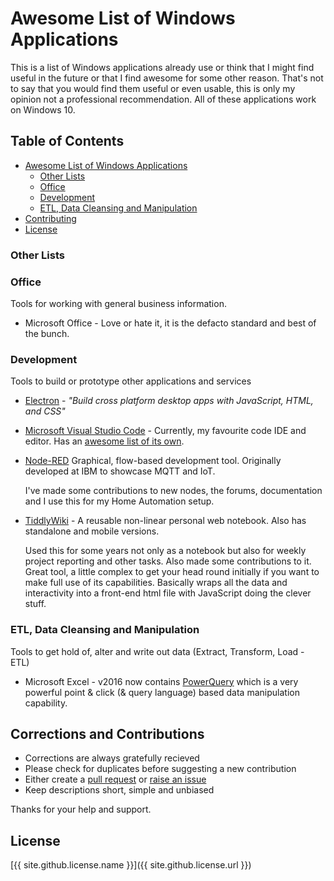 # Awesome List of Windows Applications
This is a list of Windows applications already use or think that I might find useful in the future or that 
I find awesome for some other reason. That's not to say that you would find them useful or even usable, 
this is only my opinion not a professional recommendation.
All of these applications work on Windows 10. 

## Table of Contents
- [Awesome List of Windows Applications](#awesome-list-of-windows-applications)
  - [Other Lists](#other-lists)
  - [Office](#office)
  - [Development](#development)
  - [ETL, Data Cleansing and Manipulation](#etl-data-cleansing-and-manipulation)
- [Contributing](#corrections-and-contributions)
- [License](#license)

### Other Lists

### Office
Tools for working with general business information.

- Microsoft Office - Love or hate it, it is the defacto standard and best of the bunch.

### Development
Tools to build or prototype other applications and services

- [Electron](https://electron.atom.io/) - *"Build cross platform desktop apps with JavaScript, HTML, and CSS"*

- [Microsoft Visual Studio Code](https://code.visualstudio.com/) - Currently, my favourite code IDE and editor. 
   Has an [awesome list of its own](https://github.com/viatsko/awesome-vscode).

- [Node-RED](https://nodered.org/)
  Graphical, flow-based development tool. Originally developed at IBM to showcase MQTT and IoT.
  
  I've made some contributions to new nodes, the forums, documentation and I use this for my Home Automation setup.

- [TiddlyWiki](http://tiddlywiki.com/) - A reusable non-linear personal web notebook. 
  Also has standalone and mobile versions.

  Used this for some years not only as a notebook but also for weekly project reporting and other tasks. Also made some contributions
  to it. Great tool, a little complex to get your head round initially if you want to make full use of its capabilities.
  Basically wraps all the data and interactivity into a front-end html file with JavaScript doing the clever stuff.

### ETL, Data Cleansing and Manipulation
Tools to get hold of, alter and write out data (Extract, Transform, Load - ETL)

- Microsoft Excel - v2016 now contains [PowerQuery](https://support.office.com/en-gb/article/Introduction-to-Microsoft-Power-Query-for-Excel-6e92e2f4-2079-4e1f-bad5-89f6269cd605) which is a very powerful point & click (& query language) based data manipulation capability.

## Corrections and Contributions
- Corrections are always gratefully recieved
- Please check for duplicates before suggesting a new contribution
- Either create a [pull request](https://github.com/TotallyInformation/awesome-to-me/pulls) or [raise an issue](https://github.com/TotallyInformation/awesome-to-me/issues)
- Keep descriptions short, simple and unbiased

Thanks for your help and support.

## License
[{{ site.github.license.name }}]({{ site.github.license.url }})
